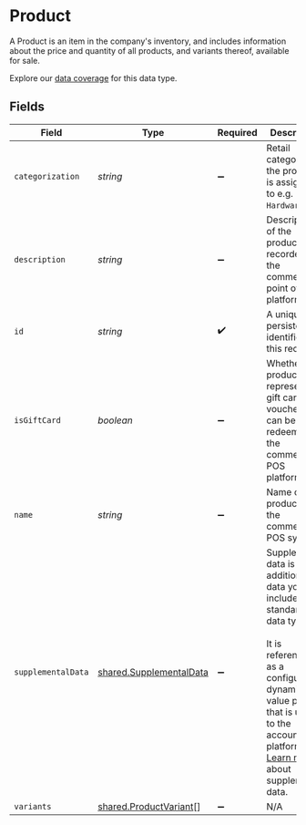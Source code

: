 # Product

A Product is an item in the company's inventory, and includes information about the price and quantity of all products, and variants thereof, available for sale.

Explore our [data coverage](https://knowledge.codat.io/supported-features/commerce?view=tab-by-data-type&dataType=commerce-products) for this data type.



## Fields

| Field                                                                                                                                                                                                                                                                                       | Type                                                                                                                                                                                                                                                                                        | Required                                                                                                                                                                                                                                                                                    | Description                                                                                                                                                                                                                                                                                 | Example                                                                                                                                                                                                                                                                                     |
| ------------------------------------------------------------------------------------------------------------------------------------------------------------------------------------------------------------------------------------------------------------------------------------------- | ------------------------------------------------------------------------------------------------------------------------------------------------------------------------------------------------------------------------------------------------------------------------------------------- | ------------------------------------------------------------------------------------------------------------------------------------------------------------------------------------------------------------------------------------------------------------------------------------------- | ------------------------------------------------------------------------------------------------------------------------------------------------------------------------------------------------------------------------------------------------------------------------------------------- | ------------------------------------------------------------------------------------------------------------------------------------------------------------------------------------------------------------------------------------------------------------------------------------------- |
| `categorization`                                                                                                                                                                                                                                                                            | *string*                                                                                                                                                                                                                                                                                    | :heavy_minus_sign:                                                                                                                                                                                                                                                                          | Retail category that the product is assigned to e.g. `Hardware`.                                                                                                                                                                                                                            | Hardware                                                                                                                                                                                                                                                                                    |
| `description`                                                                                                                                                                                                                                                                               | *string*                                                                                                                                                                                                                                                                                    | :heavy_minus_sign:                                                                                                                                                                                                                                                                          | Description of the product recorded in the commerce or point of sale platform.                                                                                                                                                                                                              | 1tb Western Digital Hard Drive                                                                                                                                                                                                                                                              |
| `id`                                                                                                                                                                                                                                                                                        | *string*                                                                                                                                                                                                                                                                                    | :heavy_check_mark:                                                                                                                                                                                                                                                                          | A unique, persistent identifier for this record                                                                                                                                                                                                                                             | 13d946f0-c5d5-42bc-b092-97ece17923ab                                                                                                                                                                                                                                                        |
| `isGiftCard`                                                                                                                                                                                                                                                                                | *boolean*                                                                                                                                                                                                                                                                                   | :heavy_minus_sign:                                                                                                                                                                                                                                                                          | Whether the product represents a gift card or voucher that<br/>can be redeemed in the commerce or POS platform.<br/>                                                                                                                                                                        |                                                                                                                                                                                                                                                                                             |
| `name`                                                                                                                                                                                                                                                                                      | *string*                                                                                                                                                                                                                                                                                    | :heavy_minus_sign:                                                                                                                                                                                                                                                                          | Name of the product in the commerce or POS system                                                                                                                                                                                                                                           | Hard Drive                                                                                                                                                                                                                                                                                  |
| `supplementalData`                                                                                                                                                                                                                                                                          | [shared.SupplementalData](../../../sdk/models/shared/supplementaldata.md)                                                                                                                                                                                                                   | :heavy_minus_sign:                                                                                                                                                                                                                                                                          | Supplemental data is additional data you can include in our standard data types. <br/><br/>It is referenced as a configured dynamic key value pair that is unique to the accounting platform. [Learn more](https://docs.codat.io/using-the-api/supplemental-data/overview) about supplemental data. |                                                                                                                                                                                                                                                                                             |
| `variants`                                                                                                                                                                                                                                                                                  | [shared.ProductVariant](../../../sdk/models/shared/productvariant.md)[]                                                                                                                                                                                                                     | :heavy_minus_sign:                                                                                                                                                                                                                                                                          | N/A                                                                                                                                                                                                                                                                                         |                                                                                                                                                                                                                                                                                             |